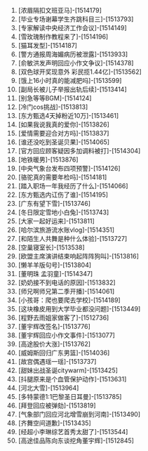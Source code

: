 
1. [浓眉隔扣文班亚马]-[1514179]
1. [毕业专场谢幕学生齐跳科目三]-[1513793]
1. [专家解读中央经济工作会议]-[1514149]
1. [雪玫瑰制作教程来了]-[1514196]
1. [猫耳发型]-[1514187]
1. [警方通报周海媚病历被泄露]-[1513933]
1. [俞敏洪发声明回应小作文争议]-[1514378]
1. [双色球开奖现意外 彩民揽1.44亿]-[1513562]
1. [饿上16小时真的能减肥吗]-[1513599]
1. [副局长被儿子举报出轨后续]-[1513414]
1. [别急等等BGM]-[1514124]
1. [冷门cos挑战]-[1513813]
1. [东方甄选4天掉粉近10万]-[1513461]
1. [如果我说我真的爱你]-[1513826]
1. [爱情需要迎合对方吗]-[1513837]
1. [谁还没吃到圣诞贝果]-[1514065]
1. [官方回应顾客疑因多加调料被打]-[1514304]
1. [地铁暖男]-[1513876]
1. [中央气象台发布四项预警]-[1514126]
1. [骆驼真的需要年检吗]-[1514181]
1. [踏入职场一年我经历了什么]-[1514066]
1. [东方甄选内讧伤了谁]-[1514195]
1. [广东有望下雪]-[1513746]
1. [冬日限定雪地小白兔]-[1513743]
1. [大家一起好运来]-[1513811]
1. [哈尔滨旅游流水账vlog]-[1514351]
1. [和陌生人共舞是种什么体验]-[1513727]
1. [空巢寝室长]-[1513538]
1. [欧盟主席演讲结束响起阵阵狗叫]-[1513816]
1. [懒羊羊版句号]-[1513804]
1. [董明珠 孟羽童]-[1514347]
1. [奶奶接不到电话的原因]-[1513832]
1. [师兄啊师兄第二季开播]-[1514061]
1. [小孩哥：爬也要爬去学校]-[1514189]
1. [这块橡皮用到大学毕业都没问题]-[1513449]
1. [程野去雨姐家做客了]-[1512736]
1. [董宇辉改签名]-[1513776]
1. [董宇辉回应小作文事件]-[1513077]
1. [高途股价大涨]-[1513762]
1. [威姆斯回归广东男篮]-[1514036]
1. [故宫偶遇瑶一瑶]-[1513737]
1. [甜妹出战圣诞citywarm]-[1513425]
1. [抖腿原来是个血管保护动作]-[1513631]
1. [河北大雪]-[1513964]
1. [多特蒙德1:1巴黎圣日耳曼]-[1513785]
1. [拜登回应被弹劾]-[1513819]
1. [气象部门回应河北增雪崩到河南]-[1513490]
1. [齐舞空间道歉]-[1513435]
1. [经超小李琳综艺首秀太甜了]-[1513544]
1. [高途佳品陈向东谈挖角董宇辉]-[1512845]